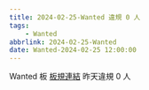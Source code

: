 ```yaml
---
title: 2024-02-25-Wanted 違規 0 人
tags:
    - Wanted
abbrlink: 2024-02-25-Wanted
date: Wanted-2024-02-25 12:00:00
---
```

Wanted 板 [板規連結](https://www.ptt.cc/bbs/Wanted/M.1608829773.A.D3B.html)
昨天違規 0 人
